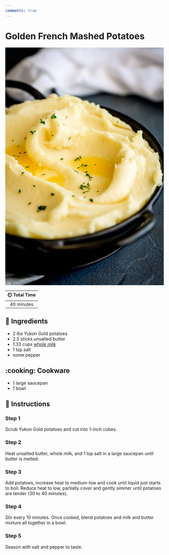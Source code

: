 ```yaml
---
comments: true
---
```

# Golden French Mashed Potatoes

![Golden French Mashed Potatoes](../assets/images/golden-french-mashed-potatoes.jpg)

| :timer_clock: Total Time |
|:-----------------------: |
| 40 minutes |

## :salt: Ingredients

- 2 lbs Yukon Gold potatoes
- 2.5 sticks unsalted butter
- 1.33 cups [whole milk][1]
- 1 tsp salt
- some pepper

## :cooking: Cookware

- 1 large saucepan
- 1 bowl

## :pencil: Instructions

### Step 1

Scrub Yukon Gold potatoes and cut into 1-inch cubes.

### Step 2

Heat unsalted butter, whole milk, and 1 tsp salt in a large saucepan until butter is melted.

### Step 3

Add potatoes, increase heat to medium-low and cook until liquid just starts to boil. Reduce heat to low, partially cover
and gently simmer until potatoes are tender (30 to 40 minutes).

### Step 4

Stir every 10 minutes. Once cooked, blend potatoes and milk and butter mixture all together in a bowl.

### Step 5

Season with salt and pepper to taste.

[1]: <../reference/equivalents-and-substitutes.md#whole-milk>
